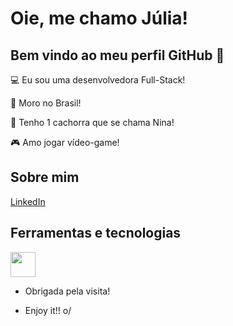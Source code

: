 # Oie, me chamo Júlia!

## Bem vindo ao meu perfil GitHub 👋

:computer: Eu sou uma desenvolvedora Full-Stack!

:house_with_garden: Moro no Brasil!

:dog: Tenho 1 cachorra que se chama Nina!

:video_game: Amo jogar vídeo-game!
 
## Sobre mim
<a href="https://www.linkedin.com/in/juliafclima/">LinkedIn</a>   

## Ferramentas e tecnologias
<img loading="lazy" src="https://cdn.jsdelivr.net/gh/devicons/devicon/icons/html5/html5-original.svg" width="40" height="40"/>
          
- Obrigada pela visita!

- Enjoy it!! o/
